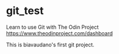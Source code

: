 # git_test
Learn to use Git with The Odin Project
https://www.theodinproject.com/dashboard

This is biavaudano's first git project.